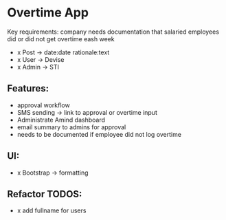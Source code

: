 # Overtime App

Key requirements: company needs documentation that salaried employees did or did not get overtime eash week

- x Post -> date:date rationale:text
- x User -> Devise
- x Admin -> STI

## Features:
- approval workflow
- SMS sending -> link to approval or overtime input
- Administrate Amind dashboard
- email summary to admins for approval
- needs to be documented if employee did not log overtime

## UI:
- x Bootstrap -> formatting

## Refactor TODOS:
- x add fullname for users